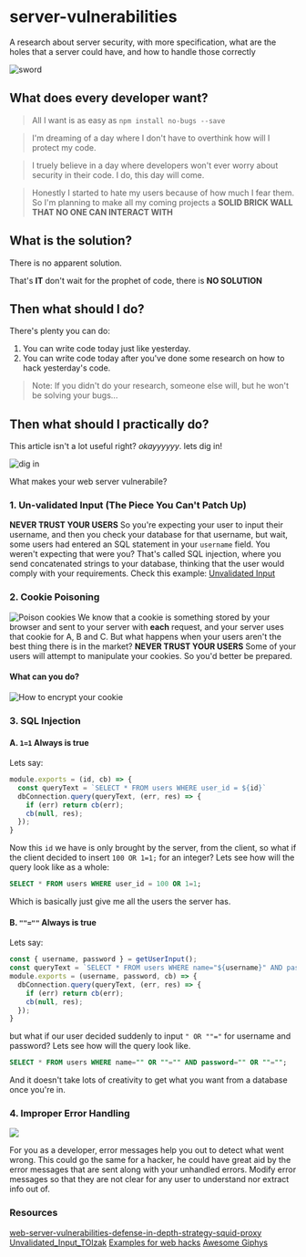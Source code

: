 # server-vulnerabilities
A research about server security, with more specification, what are the holes that a server could have, and how to handle those correctly

![sword](https://media2.giphy.com/media/srguZuM639q5W/giphy.gif)

## What does every developer want?
 > All I want is as easy as `npm install no-bugs --save`

 > I'm dreaming of a day where I don't have to overthink how will I protect my code.

 > I truely believe in a day where developers won't ever worry about security in their code. I do, this day will come.

 > Honestly I started to hate my users because of how much I fear them. So I'm planning to make all my coming projects a **SOLID BRICK WALL THAT NO ONE CAN INTERACT WITH**

## What is the solution?
 There is no apparent solution.

 That's **IT** don't wait for the prophet of code, there is **NO SOLUTION**

## Then what should I do?
There's plenty you can do:
1. You can write code today just like yesterday.
2. You can write code today after you've done some research on how to hack yesterday's code.

> Note: If you didn't do your research, someone else will, but he won't be solving your bugs...

## Then what should I practically do?
This article isn't a lot useful right? *okayyyyyy*. lets dig in!

![dig in](https://media.giphy.com/media/xThuWu82QD3pj4wvEQ/giphy.gif)

What makes your web server vulnerabile?

### 1. Un-validated Input (The Piece You Can't Patch Up)
**NEVER TRUST YOUR USERS**
So you're expecting your user to input their username, and then you check your database for that username, but wait, some users had entered an SQL statement in your `username` field. You weren't expecting that were you? That's called SQL injection, where you send concatenated strings to your database, thinking that the user would comply with your requirements.
Check this example:
[Unvalidated Input](https://github.com/NoureldeanSaed/server-vulnerabilities/tree/master/unvalidated-input)


### 2. Cookie Poisoning
![Poison cookies](https://i.imgur.com/3bZBrVR.png)
We know that a cookie is something stored by your browser and sent to your server with **each** request, and your server uses that cookie for A, B and C. But what happens when your users aren't the best thing there is in the market?
**NEVER TRUST YOUR USERS**
Some of your users will attempt to manipulate your cookies. So you'd better be prepared.
#### What can you do?
![How to encrypt your cookie](https://i.imgur.com/K3yvhGu.png)

### 3. SQL Injection
#### A. `1=1` Always is true
Lets say:
```javascript
module.exports = (id, cb) => {
  const queryText = `SELECT * FROM users WHERE user_id = ${id}`
  dbConnection.query(queryText, (err, res) => {
    if (err) return cb(err);
    cb(null, res);
  });
}
```
Now this `id` we have is only brought by the server, from the client, so what if the client decided to insert `100 OR 1=1;` for an integer? Lets see how will the query look like as a whole:
```SQL
SELECT * FROM users WHERE user_id = 100 OR 1=1;
```
Which is basically just give me all the users the server has.

#### B. `""=""` Always is true
Lets say:
```javascript
const { username, password } = getUserInput();
const queryText = `SELECT * FROM users WHERE name="${username}" AND password="${password}"`
module.exports = (username, password, cb) => {
  dbConnection.query(queryText, (err, res) => {
    if (err) return cb(err);
    cb(null, res);
  });
}
```

but what if our user decided suddenly to input `" OR ""="` for username and password? Lets see how will the query look like.
```SQL
SELECT * FROM users WHERE name="" OR ""="" AND password="" OR ""="";
```

And it doesn't take lots of creativity to get what you want from a database once you're in.

### 4. Improper Error Handling
![](https://i.giphy.com/media/Rov6QSZGBQgNO/giphy.webp)

For you as a developer, error messages help you out to detect what went wrong. This could go the same for a hacker, he could have great aid by the error messages that are sent along with your unhandled errors. Modify error messages so that they are not clear for any user to understand nor extract info out of.

### Resources
[web-server-vulnerabilities-defense-in-depth-strategy-squid-proxy](https://www.giac.org/paper/gsec/3729/web-server-vulnerabilities-defense-in-depth-strategy-squid-proxy/105970)
[Unvalidated_Input_TOlzak](http://www.infosecwriters.com/text_resources/pdf/Unvalidated_Input_TOlzak.pdf)
[Examples for web hacks](https://www.kb.cert.org/vuls/)
[Awesome Giphys](https://giphy.com)
